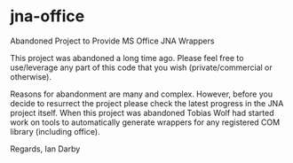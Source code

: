 jna-office
==========

Abandoned Project to Provide MS Office JNA Wrappers

This project was abandoned a long time ago. Please feel free to use/leverage any part of this code that you wish (private/commercial or otherwise).

Reasons for abandonment are many and complex. However, before you decide to resurrect the project please check the latest progress in the JNA project itself. When this project was abandoned Tobias Wolf had started work on tools to automatically generate wrappers for any registered COM library (including office).

Regards,
Ian Darby
